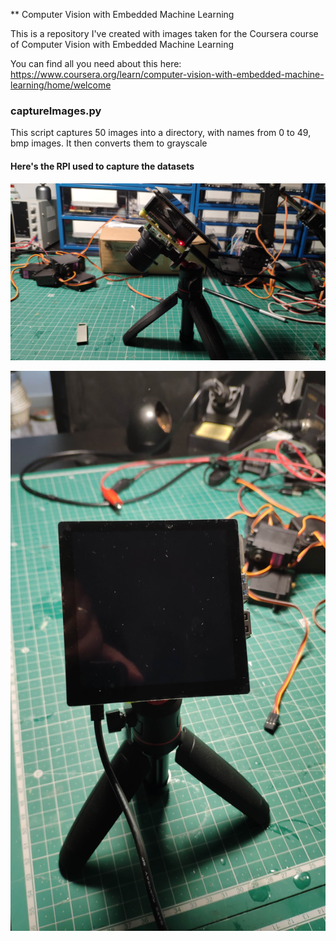 ** Computer Vision with Embedded Machine Learning

This is a repository I've created with images taken for the Coursera course of Computer Vision with Embedded Machine Learning

You can find all you need about this here:
https://www.coursera.org/learn/computer-vision-with-embedded-machine-learning/home/welcome


### captureImages.py 

This script captures 50 images into a directory, with names from 0 to 49, bmp images. 
It then converts them to grayscale

#### Here's the RPI used to capture the datasets

![RPI with HQ Camera 1](https://github.com/feiticeir0/computer-vision-with-embedded-machine-learning/blob/main/images/rpi1.jpg)

![RPI with HQ Camera 2](https://github.com/feiticeir0/computer-vision-with-embedded-machine-learning/blob/main/images/rpi2.jpg)
